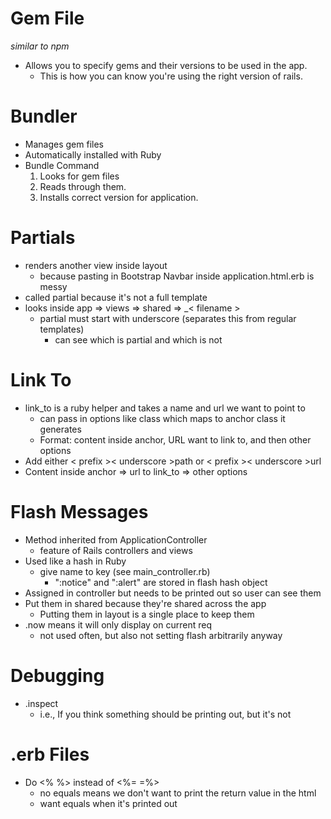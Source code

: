 # Gem File
_similar to npm_
-  Allows you to specify gems and their versions to be used in the app.
   - This is how you can know you're using the right version of rails.

# Bundler
-  Manages gem files
-  Automatically installed with Ruby
-  Bundle Command
   1. Looks for gem files
   2. Reads through them.
   3. Installs correct version for application.

# Partials
-  renders another view inside layout
   - because pasting in Bootstrap Navbar inside application.html.erb is messy
-  called partial because it's not a full template
-  looks inside app => views => shared => \_< filename >
   -  partial must start with underscore (separates this from regular templates)
      - can see which is partial and which is not

# Link To

-  link_to is a ruby helper and takes a name and url we want to point to
   -  can pass in options like class which maps to anchor class it generates
   - Format: content inside anchor, URL want to link to, and then other options
- Add either < prefix >< underscore >path or < prefix >< underscore >url
-  Content inside anchor => url to link_to => other options

# Flash Messages
- Method inherited from ApplicationController
   - feature of Rails controllers and views
- Used like a hash in Ruby
    - give name to key (see main_controller.rb)
        - ":notice" and ":alert" are stored in flash hash object
- Assigned in controller but needs to be printed out so user can see them
- Put them in shared because they're shared across the app
    - Putting them in layout is a single place to keep them
- .now means it will only display on current req
    - not used often, but also not setting flash arbitrarily anyway

# Debugging
- .inspect
    - i.e., If you think something should be printing out, but it's not

# .erb Files
- Do <% %> instead of <%= =%>
    - no equals means we don't want to print the return value in the html
    - want equals when it's printed out